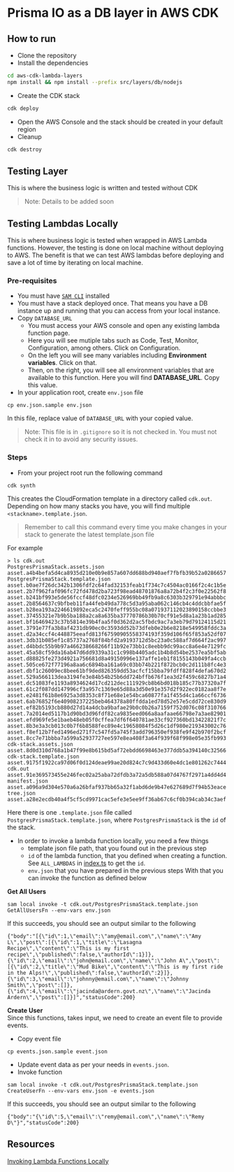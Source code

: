 # Prisma IO as a DB layer in AWS CDK

## How to run
- Clone the repository
- Install the dependencies
```bash
cd aws-cdk-lambda-layers
npm install && npm install --prefix src/layers/db/nodejs
```
- Create the CDK stack
```bash
cdk deploy
```
- Open the AWS Console and the stack should be created in your default region
- Cleanup
```bash
cdk destroy
```

## Testing Layer
This is where the business logic is written
and tested without CDK
> Note: Details to be added soon

## Testing Lambdas Locally
This is where business logic is tested when wrapped in AWS Lambda functions. However, the testing is done
on local machine without deploying to AWS.
The benefit is that we can test AWS lambdas before deploying and save a lot of time by iterating on local machine.

### Pre-requisites
- You must have [`SAM CLI`](https://docs.aws.amazon.com/serverless-application-model/latest/developerguide/install-sam-cli.html) installed
- You must have a stack deployed once. That means you have a DB instance up and running
that you can access from your local instance.
- Copy `DATABASE_URL`
  - You must access your AWS console and open any existing lambda function page.
  - Here you will see mutiple tabs such as Code, Test, Monitor, Configuration, among others. Click on Configuration.
  - On the left you will see many variables including **Environment variables**. Click on that.
  - Then, on the right, you will see all environment variables that are available to this function. Here you will find **DATABASE_URL**. Copy this value.
- In your application root, create `env.json` file
```shell
cp env.json.sample env.json
```
In this file, replace value of `DATABASE_URL` with your copied value.
> Note: This file is in `.gitignore` so it is not checked in. You must not check it in to avoid
> any security issues.

### Steps
- From your project root run the following command
```shell
cdk synth
```
This creates the CloudFormation template in a directory called `cdk.out`. Depending on how many stacks you have, you will find multiple `<stackname>.template.json`.
> Remember to call this command every time you make changes in your stack to generate the latest template.json file

For example
```shell
> ls cdk.out 
PostgresPrismaStack.assets.json                                        asset.a4b4befa5d4ca8935d210e0b9e857a607dd688bd940aef7fbfb39b52a0286657
PostgresPrismaStack.template.json                                      asset.b0ae7f26dc342b1306fdf2c64fad32153feab1f734c7c4504ac0166f2c4c1b5e
asset.2b7f962faf096fc72fd478d2ba723f98ead48701876a8a72b4f2c3f0e22562f8 asset.b241bf993e5de56fccf48dfc0234e526969bb49fb9a8c6303b329791e94abbbc
asset.2b8564637c9bfbeb11fa44feb49da778c5d3a95aba062c146cb4c4ddcbbfae5f asset.b28ea193a2246619892eca5c2470feff955bc08a071937112023890158ccbbe3
asset.37455321e7b9b5ba188a2ca8a635ba37770786b30b70cf91e5d8a1a23b1ad285 asset.bf16469423c37b5814e39b4faa5f0d362d2ac5fbdc9ac7a3eb79d79124115d21
asset.3791e77fa3b8af4231db90ec0c3593dd52b73dfeb0e2b6e8218e549958fddc3a asset.d2a34ccf4c448875eeafd813f67590905558374193f359d106f65f853a52df07
asset.3db31b085ef1c85737a2768f84bfd2a9193712d5bc23a0c588af7d664f2ac997 asset.d4bbdc55b9b97a466238668266f11b92e73bb1c8eebb9dc99acc8a6e4e7129fc
asset.45a58cf59da16ab47d6dd9339a31c1c998b4405adc1b4b8d54be2537ea5bf5ab asset.d88825fe273d4921a756681d8a49150996e137affe1eb1f8155143b049fa4ccb
asset.505ce672f77196a8aa6c6894ba161a69c03bb74b221f872bcb0c2d111b8fc4e3 asset.dbf1c26009ec8bee61bf9ded826359dd53acfcf15bba79fdff828f4defa670d2
asset.529a566113dea3194fe3e84b54b25b6dd724bffb676f1ea3d2f459c6827b71a4 asset.dc51083fe1193a8934624d17cd212dec111929cb8b6bd018b185c77b37320a7f
asset.61c2f087dd147996cf3a957c1369e65d88a3d50e91e357d2f922ec0182aa8f7e asset.e2481f61b8e6925a3d8353c8f71e68e1e54bca60877fa1f455d4c1a66ccf6736
asset.6ab76852f6e40908237225beb464378a80ffdda1ed78d52e57e5cdd72ce830d9 asset.ef82b5193cb880d27d14a4dcba9bafae29b0c0b26a7159f752d076c08f310766
asset.7a2014ed5117b1d90bd3d96fdf82ca9835eed066a8aafaae66798e7a3ae82901 asset.efd969fe5e1baeb48eb05f0cffea7df6f640781ae33cf927360bd13422821f7c
asset.8b3e3a3cb013c0b7f6b8588fec89e4c19658084f5d26c1df980e219343002c76 asset.f8ef12b7fed1496ed271f7c547fd5a745f3add796350ef938fe9f42b970f2bcf
asset.8cc7e71bbba7a599a52937727ee597e8ea408f3a64f939f68f998e05e35fb993 cdk-stack.assets.json
asset.8d0d310d768a1b47f99e8b615bd5af72ebdd6698463e377ddb5a394140c32566 cdk-stack.template.json
asset.9175f1922ca97d06f0d124deae99ae20d824c7c9d433d60e4dc1e801262c7444 cdk.out
asset.91e369573455e246fec02a25aba72dfdb3a72a5db588a07d4767f2971a4dd4d4 manifest.json
asset.a096a9d304e570a6a26bfaf937bb65a32f1abd6de9b47e627689d7f94b53eace tree.json
asset.a28e2ecdb40a4f5cf5cd9971cac5efe3e5ee9ff36ab67c6cf0b394cab34c3aef
```
Here there is one `.template.json` file called `PostgresPrismaStack.template.json`, where `PostgresPrismaStack` is the `id` of the stack.
- In order to invoke a lambda function locally, you need a few things
    - template json file path, that you found out in the previous step
    - `id` of the lambda function, that you defined when creating a function. See `ALL_LAMBDAS` in [index.ts](./lib/lambdas/index.ts) to get the `id`.
    - `env.json` that you have prepared in the previous steps 
With that you can invoke the function as defined below

**Get All Users**
```shell
sam local invoke -t cdk.out/PostgresPrismaStack.template.json GetAllUsersFn --env-vars env.json
```
If this succeeds, you should see an output similar to the following
```shell
{"body":"[{\"id\":1,\"email\":\"amy@email.com\",\"name\":\"Amy L\",\"post\":[{\"id\":1,\"title\":\"Lasagna Recipe\",\"content\":\"This is my first recipe\",\"published\":false,\"authorId\":1}]},{\"id\":2,\"email\":\"john@email.com\",\"name\":\"John A\",\"post\":[{\"id\":2,\"title\":\"Mud Bike\",\"content\":\"This is my first ride in the Alps!\",\"published\":false,\"authorId\":2}]},{\"id\":3,\"email\":\"johnny@email.com\",\"name\":\"Johnny Smith\",\"post\":[]},{\"id\":4,\"email\":\"jacinda@ardern.govt.nz\",\"name\":\"Jacinda Ardern\",\"post\":[]}]","statusCode":200}
```
**Create User**  
Since this functions, takes input, we need to create an event file to provide events.
- Copy event file
```shell
cp events.json.sample event.json
```
- Update event data as per your needs in `events.json`.
- Invoke function
```shell
sam local invoke -t cdk.out/PostgresPrismaStack.template.json CreateUserFn --env-vars env.json -e events.json
```
If this succeeds, you should see an output similar to the following
```shell
{"body":"{\"id\":5,\"email\":\"remy@email.com\",\"name\":\"Remy D\"}","statusCode":200}
```


## Resources
[Invoking Lambda Functions Locally](https://docs.aws.amazon.com/serverless-application-model/latest/developerguide/serverless-sam-cli-using-invoke.html)
